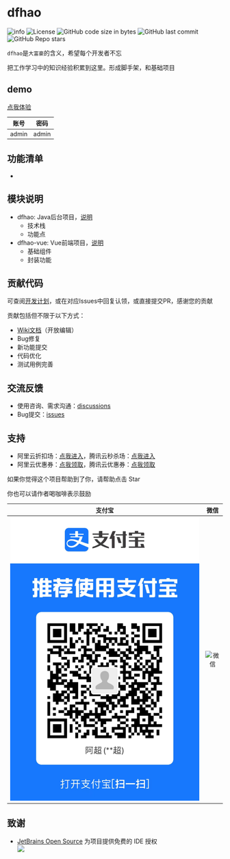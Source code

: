 # dfhao

![info](https://img.shields.io/badge/dfhao-v0.0.1-brightgreen)
![License](https://img.shields.io/github/license/zhaojc2025/dfhao)
![GitHub code size in bytes](https://img.shields.io/github/languages/code-size/zhaojc2025/dfhao)
![GitHub last commit](https://img.shields.io/github/last-commit/zhaojc2025/dfhao)
![GitHub Repo stars](https://img.shields.io/github/stars/zhaojc2025/dfhao)

`dfhao`是`大富豪`的含义，希望每个开发者不忘

把工作学习中的知识经验积累到这里。形成脚手架，和基础项目

## demo

[点我体验](https://demo.dfhao.top)

| 账号 | 密码 |
| --- | --- |
| admin | admin |

## 功能清单

* 

## 模块说明

* dfhao: Java后台项目，[说明](./dfhao/README.md)
  * 技术栈
  * 功能点
* dfhao-vue: Vue前端项目，[说明](./dfhao-vue/README.md)
  * 基础组件
  * 封装功能

## 贡献代码

可查阅[开发计划]()，或在对应Issues中回复认领，或直接提交PR，感谢您的贡献

贡献包括但不限于以下方式：
* [Wiki文档](https://github.com/zhaojc2025/dfhao/wiki)（开放编辑）
* Bug修复
* 新功能提交
* 代码优化
* 测试用例完善

## 交流反馈

* 使用咨询、需求沟通：[discussions](https://github.com/zhaojc2025/dfhao/discussions)
* Bug提交：[issues](https://github.com/zhaojc2025/dfhao/issues)

## 支持

* 阿里云折扣场：[点我进入]()，腾讯云秒杀场：[点我进入]()
* 阿里云优惠券：[点我领取]()，腾讯云优惠券：[点我领取]()

如果你觉得这个项目帮助到了你，请帮助点击 Star

你也可以请作者喝咖啡表示鼓励

|**支付宝**|**微信**|
| :-------: |:-------: |
| ![支付宝](./img/zhifubao.jpg) | ![微信](./img/zhifubao2.jpg) |

## 致谢

- [JetBrains Open Source](https://www.jetbrains.com/zh-cn/opensource) 为项目提供免费的 IDE 授权  
  [<img src="https://resources.jetbrains.com/storage/products/company/brand/logos/jb_beam.png" width="200"/>](https://www.jetbrains.com/opensource/)
